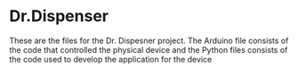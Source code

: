 # Dr.Dispenser

These are the files for the Dr. Dispesner project. The Arduino file consists of the code that controlled the physical device and the Python files consists of the code used to develop the application for the device
